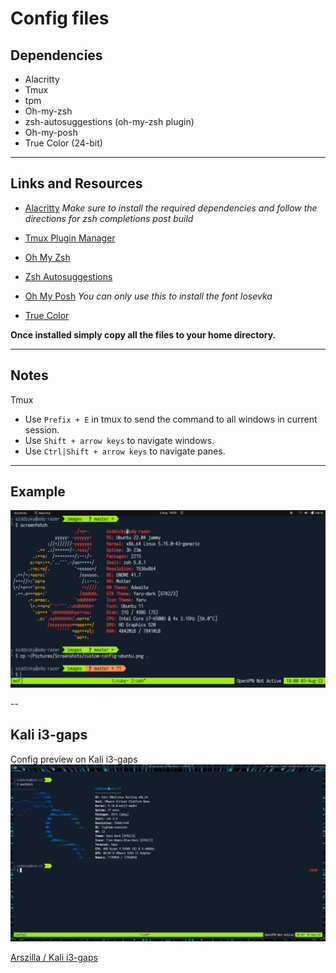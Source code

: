 # Config files

## Dependencies
- Alacritty
- Tmux
- tpm
- Oh-my-zsh
- zsh-autosuggestions (oh-my-zsh plugin)
- Oh-my-posh
- True Color (24-bit)

---

## Links and Resources
- [Alacritty](https://github.com/alacritty/alacritty/blob/master/INSTALL.md)
*Make sure to install the required dependencies and follow the directions for zsh completions post build*

- [Tmux Plugin Manager](https://github.com/tmux-plugins/tpm)

- [Oh My Zsh](https://ohmyz.sh)

- [Zsh Autosuggestions](https://github.com/zsh-users/zsh-autosuggestions/blob/master/INSTALL.md)

- [Oh My Posh](https://ohmyposh.dev/docs/installation/linux)
*You can only use this to install the font Iosevka*

- [True Color](https://gist.github.com/andersevenrud/015e61af2fd264371032763d4ed965b6)

**Once installed simply copy all the files to your home directory.**

---

## Notes
Tmux
- Use `Prefix + E` in tmux to send the command to all windows in current session.
- Use `Shift + arrow keys` to navigate windows.
- Use `Ctrl|Shift + arrow keys` to navigate panes.

---

## Example

![Alt text](images/custom-config-ubuntu.png?raw=true "Ubuntu")

--

## Kali i3-gaps
Config preview on Kali i3-gaps
![Alt tex](images/kali-i3-gaps.png?raw=true "Kali i3-gaps")

[Arszilla / Kali i3-gaps](https://gitlab.com/Arszilla/kali_i3-gaps)

